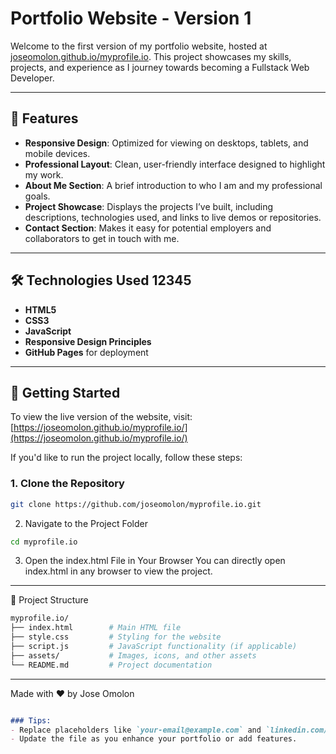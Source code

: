 # Portfolio Website - Version 1 

Welcome to the first version of my portfolio website, hosted at [joseomolon.github.io/myprofile.io](https://joseomolon.github.io/myprofile.io/). This project showcases my skills, projects, and experience as I journey towards becoming a Fullstack Web Developer.

---
## 🌟 Features 
- **Responsive Design**: Optimized for viewing on desktops, tablets, and mobile devices.
- **Professional Layout**: Clean, user-friendly interface designed to highlight my work.
- **About Me Section**: A brief introduction to who I am and my professional goals.
- **Project Showcase**: Displays the projects I’ve built, including descriptions, technologies used, and links to live demos or repositories.
- **Contact Section**: Makes it easy for potential employers and collaborators to get in touch with me.

---

## 🛠️ Technologies Used 12345

- **HTML5**
- **CSS3**
- **JavaScript**
- **Responsive Design Principles**
- **GitHub Pages** for deployment

---
## 🚀 Getting Started

To view the live version of the website, visit:  
[https://joseomolon.github.io/myprofile.io/](https://joseomolon.github.io/myprofile.io/)




If you'd like to run the project locally, follow these steps:

### 1. Clone the Repository
```bash
git clone https://github.com/joseomolon/myprofile.io.git
```

2. Navigate to the Project Folder
```bash
cd myprofile.io
```
3. Open the index.html File in Your Browser
You can directly open index.html in any browser to view the project.

---

📂 Project Structure
```bash
myprofile.io/
├── index.html        # Main HTML file
├── style.css         # Styling for the website
├── script.js         # JavaScript functionality (if applicable)
├── assets/           # Images, icons, and other assets
└── README.md         # Project documentation
```
---
Made with ❤️ by Jose Omolon

```markdown

### Tips:
- Replace placeholders like `your-email@example.com` and `linkedin.com/in/your-profile` with your actual contact details.
- Update the file as you enhance your portfolio or add features.

```



